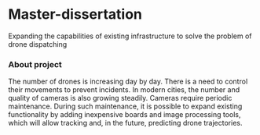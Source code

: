 # Master-dissertation
Expanding the capabilities of existing infrastructure to solve the problem of drone dispatching

### About project
The number of drones is increasing day by day. There is a need to control their movements to prevent incidents. In modern cities, the number and quality of cameras is also growing steadily.
Cameras require periodic maintenance. During such maintenance, it is possible to expand existing functionality by adding inexpensive boards and image processing tools, which will allow tracking and, in the future, predicting drone trajectories.
